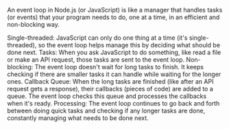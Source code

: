 An event loop in Node.js (or JavaScript) is like a manager that handles tasks (or events) that your program needs to do, one at a time, in an efficient and non-blocking way.

Single-threaded: JavaScript can only do one thing at a time (it's single-threaded), so the event loop helps manage this by deciding what should be done next.
Tasks: When you ask JavaScript to do something, like read a file or make an API request, those tasks are sent to the event loop.
Non-blocking: The event loop doesn't wait for long tasks to finish. It keeps checking if there are smaller tasks it can handle while waiting for the longer ones.
Callback Queue: When the long tasks are finished (like after an API request gets a response), their callbacks (pieces of code) are added to a queue. The event loop checks this queue and processes the callbacks when it's ready.
Processing: The event loop continues to go back and forth between doing quick tasks and checking if any longer tasks are done, constantly managing what needs to be done next.